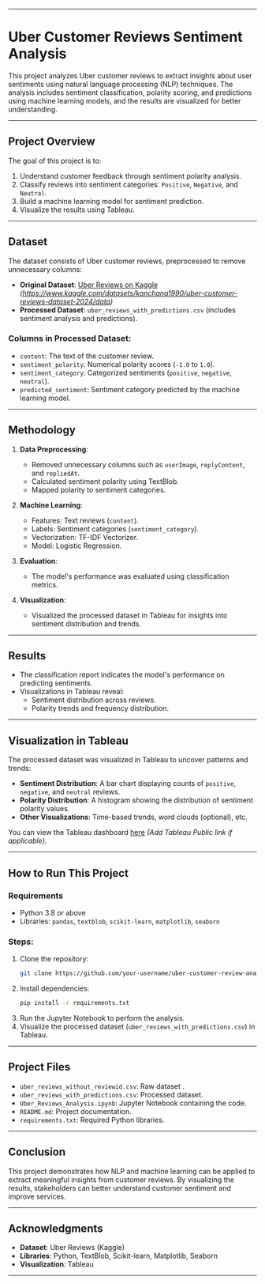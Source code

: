 

---

# **Uber Customer Reviews Sentiment Analysis**

This project analyzes Uber customer reviews to extract insights about user sentiments using natural language processing (NLP) techniques. The analysis includes sentiment classification, polarity scoring, and predictions using machine learning models, and the results are visualized for better understanding.

---

## **Project Overview**
The goal of this project is to:
1. Understand customer feedback through sentiment polarity analysis.
2. Classify reviews into sentiment categories: `Positive`, `Negative`, and `Neutral`.
3. Build a machine learning model for sentiment prediction.
4. Visualize the results using Tableau.

---

## **Dataset**
The dataset consists of Uber customer reviews, preprocessed to remove unnecessary columns:
- **Original Dataset**: [Uber Reviews on Kaggle](#) *(https://www.kaggle.com/datasets/kanchana1990/uber-customer-reviews-dataset-2024/data)*
- **Processed Dataset**: `uber_reviews_with_predictions.csv` (includes sentiment analysis and predictions).

### **Columns in Processed Dataset**:
- `content`: The text of the customer review.
- `sentiment_polarity`: Numerical polarity scores (`-1.0` to `1.0`).
- `sentiment_category`: Categorized sentiments (`positive`, `negative`, `neutral`).
- `predicted_sentiment`: Sentiment category predicted by the machine learning model.

---

## **Methodology**
1. **Data Preprocessing**:
   - Removed unnecessary columns such as `userImage`, `replyContent`, and `repliedAt`.
   - Calculated sentiment polarity using TextBlob.
   - Mapped polarity to sentiment categories.

2. **Machine Learning**:
   - Features: Text reviews (`content`).
   - Labels: Sentiment categories (`sentiment_category`).
   - Vectorization: TF-IDF Vectorizer.
   - Model: Logistic Regression.

3. **Evaluation**:
   - The model's performance was evaluated using classification metrics.

4. **Visualization**:
   - Visualized the processed dataset in Tableau for insights into sentiment distribution and trends.

---

## **Results**
- The classification report indicates the model's performance on predicting sentiments.
- Visualizations in Tableau reveal:
  - Sentiment distribution across reviews.
  - Polarity trends and frequency distribution.

---

## **Visualization in Tableau**
The processed dataset was visualized in Tableau to uncover patterns and trends:
- **Sentiment Distribution**: A bar chart displaying counts of `positive`, `negative`, and `neutral` reviews.
- **Polarity Distribution**: A histogram showing the distribution of sentiment polarity values.
- **Other Visualizations**: Time-based trends, word clouds (optional), etc.

You can view the Tableau dashboard [here](#) *(Add Tableau Public link if applicable)*.

---

## **How to Run This Project**
### **Requirements**
- Python 3.8 or above
- Libraries: `pandas`, `textblob`, `scikit-learn`, `matplotlib`, `seaborn`

### **Steps**:
1. Clone the repository:
   ```bash
   git clone https://github.com/your-username/uber-customer-review-analysis.git
   ```
2. Install dependencies:
   ```bash
   pip install -r requirements.txt
   ```
3. Run the Jupyter Notebook to perform the analysis.
4. Visualize the processed dataset (`uber_reviews_with_predictions.csv`) in Tableau.

---

## **Project Files**
- `uber_reviews_without_reviewid.csv`: Raw dataset .
- `uber_reviews_with_predictions.csv`: Processed dataset.
- `Uber_Reviews_Analysis.ipynb`: Jupyter Notebook containing the code.
- `README.md`: Project documentation.
- `requirements.txt`: Required Python libraries.

---

## **Conclusion**
This project demonstrates how NLP and machine learning can be applied to extract meaningful insights from customer reviews. By visualizing the results, stakeholders can better understand customer sentiment and improve services.

---

## **Acknowledgments**
- **Dataset**: Uber Reviews (Kaggle)
- **Libraries**: Python, TextBlob, Scikit-learn, Matplotlib, Seaborn
- **Visualization**: Tableau

---
